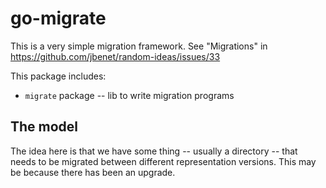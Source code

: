 # go-migrate

This is a very simple migration framework. See "Migrations" in https://github.com/jbenet/random-ideas/issues/33

This package includes:

- `migrate` package -- lib to write migration programs

## The model

The idea here is that we have some thing -- usually a directory -- that needs to be migrated between different representation versions. This may be because there has been an upgrade.
